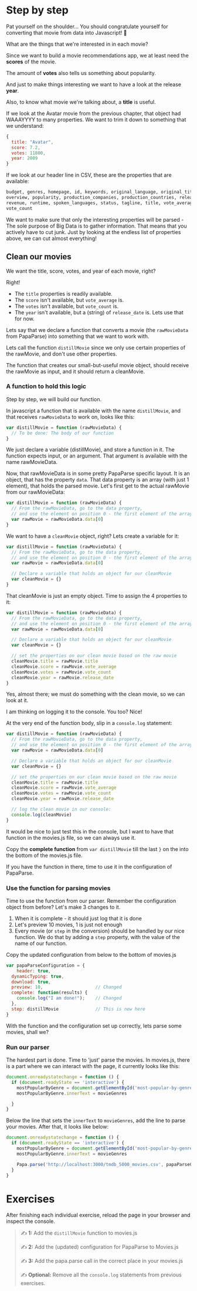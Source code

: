 # Step by step

Pat yourself on the shoulder... You should congratulate yourself for converting that movie from data into Javascript! 🍻

What are the things that we're interested in in each movie?

Since we want to build a movie recommendations app, we at least need the **scores** of the movie.

The amount of **votes** also tells us something about popularity.

And just to make things interesting we want to have a look at the release **year**.

Also, to know what movie we're talking about, a **title** is useful.

If we look at the Avatar movie from the previous chapter, that object had WAAAYYYY to many properties. We want to trim it down to something that we understand:

```javascript
{
  title: "Avatar",
  score: 7.2,
  votes: 11800,
  year: 2009
}
```

If we look at our header line in CSV, these are the properties that are available:
```ruby
budget, genres, homepage, id, keywords, original_language, original_title,
overview, popularity, production_companies, production_countries, release_date,
revenue, runtime, spoken_languages, status, tagline, title, vote_average,
vote_count
```

We want to make sure that only the interesting properties will be parsed - The sole purpose of Big Data is to gather information. That means that you actively have to cut junk. Just by looking at the endless list of properties above, we can cut almost everything!

## Clean our movies

We want the title, score, votes, and year of each movie, right?

Right!

* The `title` properties is readily available.
* The `score` isn't available, but `vote_average` is.
* The `votes` isn't available, but `vote_count` is.
* The `year` isn't available, but a (string) of `release_date` is. Lets use that for now.

Lets say that we declare a function that converts a movie (the `rawMovieData` from PapaParse) into something that we want to work with.

Lets call the function `distillMovie` since we only use certain properties of the rawMovie, and don't use other properties.

The function that creates our small-but-useful movie object, should receive the rawMovie as input, and it should return a cleanMovie.

### A function to hold this logic

Step by step, we will build our function.

In javascript a function that is available with the name `distillMovie`, and that receives `rawMovieData` to work on, looks like this:

```javascript
var distillMovie = function (rawMovieData) {
  // To be done: The body of our function
}
```

We just declare a variable (distillMovie), and store a function in it. The function expects input, or an argument. That argument is available with the name rawMovieData.

Now, that rawMovieData is in some pretty PapaParse specific layout. It is an object, that has the property `data`. That data property is an array (with just 1 element), that holds the parsed movie. Let's first get to the actual rawMovie from our rawMovieData:

```javascript
var distillMovie = function (rawMovieData) {
  // From the rawMovieData, go to the data property,
  // and use the element on position 0 - the first element of the array, that is.
  var rawMovie = rawMovieData.data[0]
}
```

We want to have a `cleanMovie` object, right? Lets create a variable for it:

```javascript
var distillMovie = function (rawMovieData) {
  // From the rawMovieData, go to the data property,
  // and use the element on position 0 - the first element of the array, that is.
  var rawMovie = rawMovieData.data[0]

  // Declare a variable that holds an object for our cleanMovie
  var cleanMovie = {}
}
```

That cleanMovie is just an empty object. Time to assign the 4 properties to it:

```javascript
var distillMovie = function (rawMovieData) {
  // From the rawMovieData, go to the data property,
  // and use the element on position 0 - the first element of the array, that is.
  var rawMovie = rawMovieData.data[0]

  // Declare a variable that holds an object for our cleanMovie
  var cleanMovie = {}

  // set the properties on our clean movie based on the raw movie
  cleanMovie.title = rawMovie.title
  cleanMovie.score = rawMovie.vote_average
  cleanMovie.votes = rawMovie.vote_count
  cleanMovie.year = rawMovie.release_date
}
```

Yes, almost there; we must do something with the clean movie, so we can look at it.

I am thinking on logging it to the console. You too? Nice!

At the very end of the function body, slip in a `console.log` statement:

```javascript
var distillMovie = function (rawMovieData) {
  // From the rawMovieData, go to the data property,
  // and use the element on position 0 - the first element of the array, that is.
  var rawMovie = rawMovieData.data[0]

  // Declare a variable that holds an object for our cleanMovie
  var cleanMovie = {}

  // set the properties on our clean movie based on the raw movie
  cleanMovie.title = rawMovie.title
  cleanMovie.score = rawMovie.vote_average
  cleanMovie.votes = rawMovie.vote_count
  cleanMovie.year = rawMovie.release_date

  // log the clean movie in our console:
  console.log(cleanMovie)
}
```

It would be nice to just test this in the console, but I want to have that function in the movies.js file, so we can always use it.

Copy the **complete function** from `var distillMovie` till the last `}` on the into the bottom of the movies.js file.

If you have the function in there, time to use it in the configuration of PapaParse.

### Use the function for parsing movies

Time to use the function from our parser. Remember the configuration object from before? Let's make 3 changes to it.
1. When it is complete - it should just log that it is done
2. Let's preview 10 movies, 1 is just not enough
3. Every movie (or `step` in the conversion) should be handled by our nice function.
    We do that by adding a `step` property, with the value of the name of our function.

Copy the updated configuration from below to the bottom of movies.js

```javascript
var papaParseConfiguration = {
	header: true,
  dynamicTyping: true,
  download: true,
  preview: 10,                    // Changed
  complete: function(results) {
    console.log("I am done!");    // Changed
  },
  step: distillMovie              // This is new here
}
```

With the function and the configuration set up correctly, lets parse some movies, shall we?

### Run our parser

The hardest part is done. Time to 'just' parse the movies.
In movies.js, there is a part where we can interact with the page, it currently looks like this:
```js
document.onreadystatechange = function () {
  if (document.readyState == 'interactive') {
    mostPopularByGenre = document.getElementById('most-popular-by-genre')
    mostPopularByGenre.innerText = movieGenres

  }
}
```

Below the line that sets the `innerText` to `movieGenres`, add the line to parse your movies. After that, it looks like below:

```js
document.onreadystatechange = function () {
  if (document.readyState == 'interactive') {
    mostPopularByGenre = document.getElementById('most-popular-by-genre')
    mostPopularByGenre.innerText = movieGenres

    Papa.parse('http://localhost:3000/tmdb_5000_movies.csv', papaParseConfiguration)
  }
}
```

# Exercises

After finishing each individual exercise, reload the page in your browser and inspect the console.

> ✍️  **1:** Add the `distillMovie` function to movies.js
>
> ✍️  **2:** Add the (updated) configuration for PapaParse to Movies.js
>
> ✍️  **3:** Add the papa.parse call in the correct place in your movies.js
>
> ✍️  **Optional:** Remove all the `console.log` statements from previous exercises.
